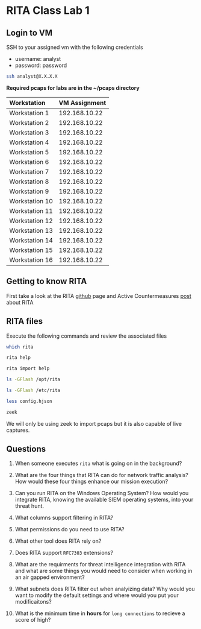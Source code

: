﻿# RITA Class Lab 1 

## Login to VM  
SSH to your assigned vm with the following credentials  
- username: analyst
- password: password  

```bash
ssh analyst@X.X.X.X
```  
**Required pcaps for labs are in the ~/pcaps directory**  

| Workstation| VM Assignment | 
| :----------| :------------ | 
| Workstation 1 | 192.168.10.22 | 
| Workstation 2 | 192.168.10.22 | 
| Workstation 3 | 192.168.10.22 | 
| Workstation 4 | 192.168.10.22 | 
| Workstation 5 | 192.168.10.22 | 
| Workstation 6 | 192.168.10.22 | 
| Workstation 7 | 192.168.10.22 | 
| Workstation 8 | 192.168.10.22 | 
| Workstation 9 | 192.168.10.22 | 
| Workstation 10 | 192.168.10.22 | 
| Workstation 11 | 192.168.10.22 | 
| Workstation 12 | 192.168.10.22 | 
| Workstation 13 | 192.168.10.22 | 
| Workstation 14 | 192.168.10.22 | 
| Workstation 15 | 192.168.10.22 | 
| Workstation 16 | 192.168.10.22 | 



## Getting to know RITA 
First take a look at the RITA [github](https://github.com/activecm/rita) page and Active Countermeasures [post](https://www.activecountermeasures.com/intro-to-rita-v5/) about RITA  


## RITA files  
Execute the following commands and review the associated files  
```bash
which rita
```  

```bash
rita help
```

```bash
rita import help
```

```bash
ls -GFlash /opt/rita
```  

```bash
ls -GFlash /etc/rita
```

```bash
less config.hjson
```  

```bash
zeek  
```  
We will only be using zeek to import pcaps but it is also capable of live captures.    

## Questions  
1. When someone executes `rita` what is going on in the background?  

2. What are the four things that RITA can do for network traffic analysis? How would these four things enhance our mission execution?  

3. Can you run RITA on the Windows Operating System? How would you integrate RITA, knowing the available SIEM operating systems, into your threat hunt.  

4. What columns support filtering in RITA?  

5. What permissions do you need to use RITA?  

6. What other tool does RITA rely on?  

7. Does RITA support `RFC7303` extensions?  

8. What are the requirments for threat intelligence integration with RITA and what are some things you would need to consider when working in an air gapped environment?  

9. What subnets does RITA filter out when analyizing data? Why would you want to modify the default settings and where would you put your modificaitons?  

10. What is the minimum time in **hours** for `long connections` to recieve a score of high?  

